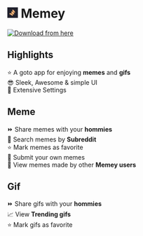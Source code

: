 # <img src="https://github.com/Hyouteki/Memey/blob/main/memey.png"  width="24" height="24">  Memey

<a href="https://github.com/Hyouteki/Memey/raw/main/Memey.apk">
<img src="https://img.shields.io/badge/Click-to%20download%20the%20application-red" width="300" height="32" alt="Download from here"/> </a> <br>


## Highlights
⭐ A goto app for enjoying __memes__ and __gifs__<br>
😎 Sleek, Awesome & simple UI<br>
💯 Extensive Settings<br>

## Meme
⏩ Share memes with your __hommies__<br>
🔎 Search memes by __Subreddit__<br>
⭐ Mark memes as favorite<br>
📲 Submit your own memes<br>
🔭 View memes made by other __Memey users__<br>

## Gif
⏩ Share gifs with your __hommies__<br>
📈 View __Trending gifs__<br>
⭐ Mark gifs as favorite<br>
